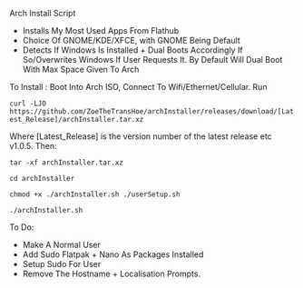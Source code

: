 Arch Install Script

- Installs My Most Used Apps From Flathub 
- Choice Of GNOME/KDE/XFCE, with GNOME Being Default
- Detects If Windows Is Installed + Dual Boots Accordingly If So/Overwrites Windows If User 	Requests It. By Default Will Dual Boot With Max Space Given To Arch 

To Install : 
Boot Into Arch ISO, Connect To Wifi/Ethernet/Cellular. 
Run 

`curl -LJO https://github.com/ZoeTheTransHoe/archInstaller/releases/download/[Latest_Release]/archInstaller.tar.xz`

Where [Latest_Release] is the version number of the latest release etc v1.0.5. Then:

`tar -xf archInstaller.tar.xz`

`cd archInstaller`

`chmod +x ./archInstaller.sh ./userSetup.sh`

`./archInstaller.sh`

To Do: 
- Make A Normal User 
- Add Sudo Flatpak + Nano As Packages Installed 
- Setup Sudo For User
- Remove The Hostname + Localisation Prompts. 

